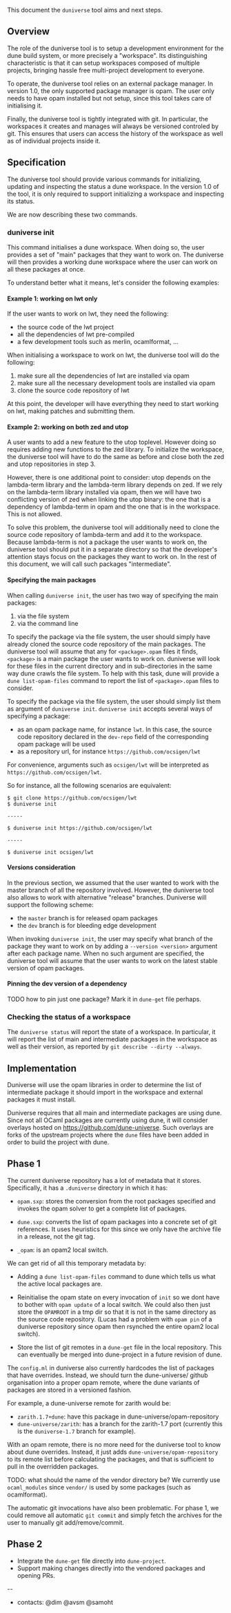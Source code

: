 This document the `duniverse` tool aims and next steps.

Overview
--------

The role of the duniverse tool is to setup a development environment for
the dune build system, or more precisely a "workspace". Its
distinguishing characteristic is that it can setup workspaces composed
of multiple projects, bringing hassle free multi-project development
to everyone.

To operate, the duniverse tool relies on an external package
manager. In version 1.0, the only supported package manager is
opam.  The user only needs to have opam installed but not setup,
since this tool takes care of initialising it.

Finally, the duniverse tool is tightly integrated with git. In
particular, the workspaces it creates and manages will always be
versioned controled by git. This ensures that users can access the
history of the workspace as well as of individual projects inside it.

Specification
-------------

The duniverse tool should provide various commands for initializing,
updating and inspecting the status a dune workspace. In the version
1.0 of the tool, it is only required to support initializing a
workspace and inspecting its status.

We are now describing these two commands.

### duniverse init

This command initialises a dune workspace. When doing so, the user
provides a set of "main" packages that they want to work on. The
duniverse will then provides a working dune workspace where the user
can work on all these packages at once.

To understand better what it means, let's consider the following
examples:

#### Example 1: working on lwt only

If the user wants to work on lwt, they need the following:

- the source code of the lwt project
- all the dependencies of lwt pre-compiled
- a few development tools such as merlin, ocamlformat, ...

When initialising a workspace to work on lwt, the duniverse tool will
do the following:

1. make sure all the dependencies of lwt are installed via opam
2. make sure all the necessary development tools are installed via opam
3. clone the source code repository of lwt

At this point, the developer will have everything they need to start
working on lwt, making patches and submitting them.

#### Example 2: working on both zed and utop

A user wants to add a new feature to the utop toplevel. However doing
so requires adding new functions to the zed library. To initialize the
workspace, the duniverse tool will have to do the same as before and
close both the zed and utop repositories in step 3.

However, there is one additional point to consider: utop depends on
the lambda-term library and the lambda-term library depends on zed. If
we rely on the lambda-term library installed via opam, then we will
have two conflicting version of zed when linking the utop binary: the
one that is a dependency of lambda-term in opam and the one that is in
the workspace. This is not allowed.

To solve this problem, the duniverse tool will additionally need to
clone the source code repository of lambda-term and add it to the
workspace. Because lambda-term is not a package the user wants to work
on, the duniverse tool should put it in a separate directory so that
the developer's attention stays focus on the packages they want to
work on. In the rest of this document, we will call such packages
"intermediate".

#### Specifying the main packages

When calling `duniverse init`, the user has two way of specifying the
main packages:

1. via the file system
2. via the command line

To specify the package via the file system, the user should simply
have already cloned the source code repository of the main
packages. The duniverse tool will assume that any for `<package>.opam`
files it finds, `<package>` is a main package the user wants to work
on. duniverse will look for these files in the current directory and
in sub-directories in the same way dune crawls the file system. To
help with this task, dune will provide a `dune list-opam-files`
command to report the list of `<package>.opam` files to consider.

To specify the package via the file system, the user should simply
list them as argument of `duniverse init`. `duniverse init` accepts
several ways of specifying a package:

- as an opam package name, for instance `lwt`. In this case, the
  source code repository declared in the `dev-repo` field of the
  corresponding opam package will be used
- as a repository url, for instance `https://github.com/ocsigen/lwt`

For convenience, arguments such as `ocsigen/lwt` will be interpreted
as `https://github.com/ocsigen/lwt`.

So for instance, all the following scenarios are equivalent:

```
$ git clone https://github.com/ocsigen/lwt
$ duniverse init

-----

$ duniverse init https://github.com/ocsigen/lwt

-----

$ duniverse init ocsigen/lwt
```

#### Versions consideration

In the previous section, we assumed that the user wanted to work with
the master branch of all the repository involved. However, the
duniverse tool also allows to work with alternative "release"
branches. Duniverse will support the following scheme:

- the `master` branch is for released opam packages
- the `dev` branch is for bleeding edge development

When invoking `duniverse init`, the user may specify what branch of
the package they want to work on by adding a `--version <version>`
argument after each package name. When no such argument are specified,
the duniverse tool will assume that the user wants to work on the
latest stable version of opam packages.

#### Pinning the dev version of a dependency

TODO how to pin just one package? Mark it in `dune-get` file perhaps.

### Checking the status of a workspace

The `duniverse status` will report the state of a workspace. In
particular, it will report the list of main and intermediate packages
in the workspace as well as their version, as reported by `git
describe --dirty --always`.

Implementation
--------------

Duniverse will use the opam libraries in order to determine the list
of intermediate package it should import in the workspace and external
packages it must install.

Duniverse requires that all main and intermediate packages are using
dune. Since not all OCaml packages are currently using dune, it will
consider overlays hosted on https://github.com/dune-universe. Such overlays
are forks of the upstream projects where the `dune` files have been
added in order to build the project with dune.

## Phase 1

The current duniverse repository has a lot of metadata that it stores.
Specifically, it has a `.duniverse` directory in which it has:

- `opam.sxp`: stores the conversion from the root packages specified
  and invokes the opam solver to get a complete list of packages.

- `dune.sxp`: converts the list of opam packages into a concrete set
  of git references. It uses heuristics for this since we only have
  the archive file in a release, not the git tag.

- `_opam`: is an opam2 local switch.

We can get rid of all this temporary metadata by:

- Adding a `dune list-opam-files` command to dune which tells us what the
  active local packages are.

- Reinitialise the opam state on every invocation of `init` so we dont
  have to bother with `opam update` of a local switch.  We could also
  then just store the `OPAMROOT` in a tmp dir so that it is not in the
  same directory as the source code repository. (Lucas had a problem
  with `opam pin` of a duniverse repository since opam then rsynched
  the entire opam2 local switch).

- Store the list of git remotes in a `dune-get` file in the local
  repository.  This can eventually be merged into dune-project in a
  future revision of dune.

The `config.ml` in duniverse also currently hardcodes the list of
packages that have overrides.  Instead, we should turn the
dune-universe/ github organisation into a proper opam remote, where
the dune variants of packages are stored in a versioned fashion.

For example, a dune-universe remote for zarith would be:

- `zarith.1.7+dune`: have this package in dune-universe/opam-repository
- `dune-universe/zarith`: has a branch for the zarith-1.7 port (currently
  this is the `duniverse-1.7` branch for example).

With an opam remote, there is no more need for the duniverse tool to know about
dune overrides.  Instead, it just adds `dune-universe/opam-repository` to its
remote list before calculating the packages, and that is sufficient to pull in
the overridden packages.

TODO: what should the name of the vendor directory be? We currently use
`ocaml_modules` since `vendor/` is used by some packages (such as ocamlformat).

The automatic git invocations have also been problematic.  For phase 1,
we could remove all automatic `git commit` and simply fetch the archives
for the user to manually git add/remove/commit.

## Phase 2

- Integrate the `dune-get` file directly into `dune-project`.
- Support making changes directly into the vendored packages and opening PRs.

--
- contacts: @dim @avsm @samoht
